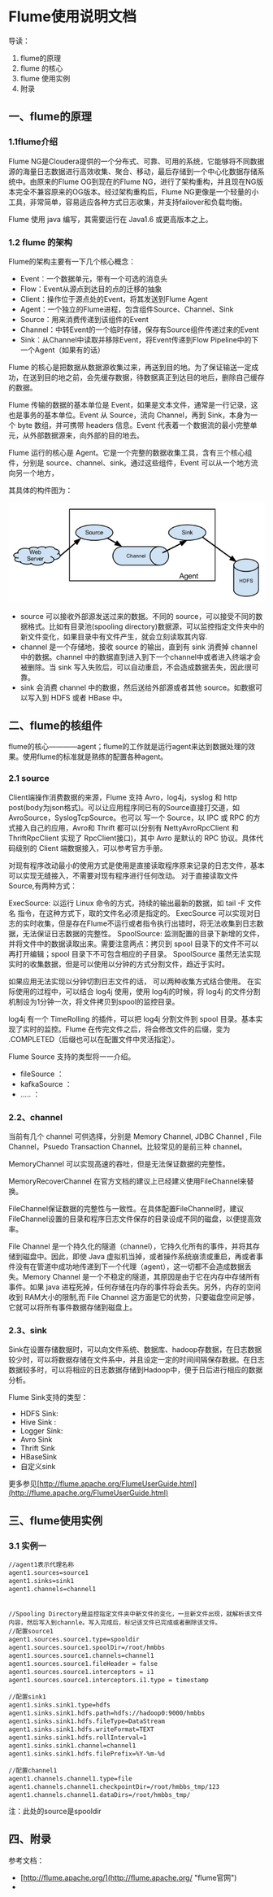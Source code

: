 # Flume使用说明文档

导读：   
1. flume的原理  
2. flume 的核心    
3. flume 使用实例   
4. 附录 



## 一、flume的原理  
### 1.1flume介绍  
Flume NG是Cloudera提供的一个分布式、可靠、可用的系统，它能够将不同数据源的海量日志数据进行高效收集、聚合、移动，最后存储到一个中心化数据存储系统中。由原来的Flume OG到现在的Flume NG，进行了架构重构，并且现在NG版本完全不兼容原来的OG版本。经过架构重构后，Flume NG更像是一个轻量的小工具，非常简单，容易适应各种方式日志收集，并支持failover和负载均衡。

Flume 使用 java 编写，其需要运行在 Java1.6 或更高版本之上。

### 1.2 flume 的架构 

Flume的架构主要有一下几个核心概念：  
- Event：一个数据单元，带有一个可选的消息头  
- Flow：Event从源点到达目的点的迁移的抽象  
- Client：操作位于源点处的Event，将其发送到Flume Agent  
- Agent：一个独立的Flume进程，包含组件Source、Channel、Sink  
- Source：用来消费传递到该组件的Event  
- Channel：中转Event的一个临时存储，保存有Source组件传递过来的Event  
- Sink：从Channel中读取并移除Event，将Event传递到Flow Pipeline中的下一个Agent（如果有的话）  


Flume 的核心是把数据从数据源收集过来，再送到目的地。为了保证输送一定成功，在送到目的地之前，会先缓存数据，待数据真正到达目的地后，删除自己缓存的数据。

Flume 传输的数据的基本单位是 Event，如果是文本文件，通常是一行记录，这也是事务的基本单位。Event 从 Source，流向 Channel，再到 Sink，本身为一个 byte 数组，并可携带 headers 信息。Event 代表着一个数据流的最小完整单元，从外部数据源来，向外部的目的地去。

Flume 运行的核心是 Agent。它是一个完整的数据收集工具，含有三个核心组件，分别是 source、channel、sink。通过这些组件，Event 可以从一个地方流向另一个地方，

其具体的构件图为：  

![](../img/flume架构.png)    

-   source 可以接收外部源发送过来的数据。不同的 source，可以接受不同的数据格式。比如有目录池(spooling directory)数据源，可以监控指定文件夹中的新文件变化，如果目录中有文件产生，就会立刻读取其内容.  
-   channel 是一个存储地，接收 source 的输出，直到有 sink 消费掉 channel 中的数据。channel 中的数据直到进入到下一个channel中或者进入终端才会被删除。当 sink 写入失败后，可以自动重启，不会造成数据丢失，因此很可靠。  
-   sink 会消费 channel 中的数据，然后送给外部源或者其他 source。如数据可以写入到 HDFS 或者 HBase 中。  




## 二、flume的核组件

flume的核心————agent；flume的工作就是运行agent来达到数据处理的效果。使用flume的标准就是熟练的配置各种agent。  


### 2.1 source  

Client端操作消费数据的来源，Flume 支持 Avro，log4j，syslog 和 http post(body为json格式)。可以让应用程序同已有的Source直接打交道，如AvroSource，SyslogTcpSource。也可以 写一个 Source，以 IPC 或 RPC 的方式接入自己的应用，Avro和 Thrift 都可以(分别有 NettyAvroRpcClient 和 ThriftRpcClient 实现了 RpcClient接口)，其中 Avro 是默认的 RPC 协议。具体代码级别的 Client 端数据接入，可以参考官方手册。

对现有程序改动最小的使用方式是使用是直接读取程序原来记录的日志文件，基本可以实现无缝接入，不需要对现有程序进行任何改动。 对于直接读取文件 Source,有两种方式：

ExecSource: 以运行 Linux 命令的方式，持续的输出最新的数据，如 tail -F 文件名 指令，在这种方式下，取的文件名必须是指定的。 ExecSource 可以实现对日志的实时收集，但是存在Flume不运行或者指令执行出错时，将无法收集到日志数据，无法保证日志数据的完整性。
SpoolSource: 监测配置的目录下新增的文件，并将文件中的数据读取出来。需要注意两点：拷贝到 spool 目录下的文件不可以再打开编辑；spool 目录下不可包含相应的子目录。
SpoolSource 虽然无法实现实时的收集数据，但是可以使用以分钟的方式分割文件，趋近于实时。

如果应用无法实现以分钟切割日志文件的话， 可以两种收集方式结合使用。 在实际使用的过程中，可以结合 log4j 使用，使用 log4j的时候，将 log4j 的文件分割机制设为1分钟一次，将文件拷贝到spool的监控目录。

log4j 有一个 TimeRolling 的插件，可以把 log4j 分割文件到 spool 目录。基本实现了实时的监控。Flume 在传完文件之后，将会修改文件的后缀，变为 .COMPLETED（后缀也可以在配置文件中灵活指定）。

Flume Source 支持的类型将一一介绍。  


- fileSource ：  
- kafkaSource ： 
-  .....  ： 





### 2.2、channel    

当前有几个 channel 可供选择，分别是 Memory Channel, JDBC Channel , File Channel，Psuedo Transaction Channel。比较常见的是前三种 channel。

MemoryChannel 可以实现高速的吞吐，但是无法保证数据的完整性。

MemoryRecoverChannel 在官方文档的建议上已经建义使用FileChannel来替换。

FileChannel保证数据的完整性与一致性。在具体配置FileChannel时，建议FileChannel设置的目录和程序日志文件保存的目录设成不同的磁盘，以便提高效率。

File Channel 是一个持久化的隧道（channel），它持久化所有的事件，并将其存储到磁盘中。因此，即使 Java 虚拟机当掉，或者操作系统崩溃或重启，再或者事件没有在管道中成功地传递到下一个代理（agent），这一切都不会造成数据丢失。Memory Channel 是一个不稳定的隧道，其原因是由于它在内存中存储所有事件。如果 java 进程死掉，任何存储在内存的事件将会丢失。另外，内存的空间收到 RAM大小的限制,而 File Channel 这方面是它的优势，只要磁盘空间足够，它就可以将所有事件数据存储到磁盘上。



### 2.3、sink   
Sink在设置存储数据时，可以向文件系统、数据库、hadoop存数据，在日志数据较少时，可以将数据存储在文件系中，并且设定一定的时间间隔保存数据。在日志数据较多时，可以将相应的日志数据存储到Hadoop中，便于日后进行相应的数据分析。

Flume Sink支持的类型：  
- HDFS Sink:  
- Hive Sink :   
- Logger Sink:   
- Avro Sink  
- Thrift Sink  
- HBaseSink  
- 自定义sink


更多参见[http://flume.apache.org/FlumeUserGuide.html](http://flume.apache.org/FlumeUserGuide.html)



## 三、flume使用实例

### 3.1 实例一    
 
	//agent1表示代理名称
	agent1.sources=source1
	agent1.sinks=sink1
	agent1.channels=channel1
 
 
	//Spooling Directory是监控指定文件夹中新文件的变化，一旦新文件出现，就解析该文件内容，然后写入到channle。写入完成后，标记该文件已完成或者删除该文件。
	//配置source1
	agent1.sources.source1.type=spooldir
	agent1.sources.source1.spoolDir=/root/hmbbs
	agent1.sources.source1.channels=channel1
	agent1.sources.source1.fileHeader = false
	agent1.sources.source1.interceptors = i1
	agent1.sources.source1.interceptors.i1.type = timestamp
 
	//配置sink1
	agent1.sinks.sink1.type=hdfs
	agent1.sinks.sink1.hdfs.path=hdfs://hadoop0:9000/hmbbs
	agent1.sinks.sink1.hdfs.fileType=DataStream
	agent1.sinks.sink1.hdfs.writeFormat=TEXT
	agent1.sinks.sink1.hdfs.rollInterval=1
	agent1.sinks.sink1.channel=channel1
	agent1.sinks.sink1.hdfs.filePrefix=%Y-%m-%d
 
	//配置channel1
	agent1.channels.channel1.type=file
	agent1.channels.channel1.checkpointDir=/root/hmbbs_tmp/123
	agent1.channels.channel1.dataDirs=/root/hmbbs_tmp/

注：此处的source是spooldir



 

## 四、附录


参考文档：  


- [http://flume.apache.org/](http://flume.apache.org/ "flume官网")   
- 

 



